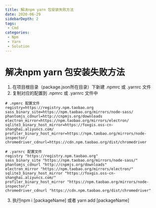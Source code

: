```yaml
---
title: 解决npm yarn 包安装失败方法
date: 2020-06-29
sidebarDepth: 2
tags:
 - Cmd
categories:
 - Npm
 - Yarn
 - Solution
---
```

# 解决npm yarn 包安装失败方法
1. 在项目根目录（package.json所在目录）下新建 .npmrc 或 .yarnrc 文件
2. 复制对应的配置到 .npmrc 或 .yarnrc 文件中
```shellsession
# .npmrc 配置文件
registry=https://registry.npm.taobao.org
sass_binary_site=https://npm.taobao.org/mirrors/node-sass/
phantomjs_cdnurl=http://cnpmjs.org/downloads
electron_mirror=https://npm.taobao.org/mirrors/electron/
sqlite3_binary_host_mirror=https://foxgis.oss-cn-shanghai.aliyuncs.com/
profiler_binary_host_mirror=https://npm.taobao.org/mirrors/node-inspector/
chromedriver_cdnurl=https://cdn.npm.taobao.org/dist/chromedriver

# .yarnrc 配置文件
registry "https://registry.npm.taobao.org"
sass_binary_site "https://npm.taobao.org/mirrors/node-sass/"
phantomjs_cdnurl "http://cnpmjs.org/downloads"
electron_mirror "https://npm.taobao.org/mirrors/electron/"
sqlite3_binary_host_mirror "https://foxgis.oss-cn-shanghai.aliyuncs.com/"
profiler_binary_host_mirror "https://npm.taobao.org/mirrors/node-inspector/"
chromedriver_cdnurl "https://cdn.npm.taobao.org/dist/chromedriver"

```
3. 执行npm i [packageName] 或者 yarn add [packageName]